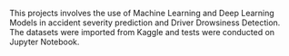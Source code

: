 This projects involves the use of Machine Learning and Deep Learning Models in accident severity prediction and Driver Drowsiness Detection. The datasets were imported from Kaggle and tests were conducted on Jupyter Notebook.
